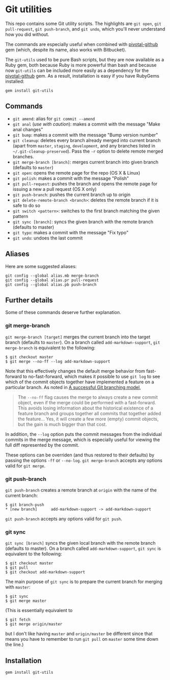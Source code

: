 # Git utilities

This repo contains some Git utility scripts. The highlights are `git open`, `git pull-request`, `git push-branch`, and `git undo`, which you'll never understand how you did without.

The commands are especially useful when combined with [pivotal-github](https://github.com/mhartl/pivotal-github) gem (which, despite its name, also works with Bitbucket).

The `git-utils` used to be pure Bash scripts, but they are now available as a Ruby gem, both because Ruby is more powerful than bash and because now `git-utils` can be included more easily as a dependency for the [pivotal-github](https://github.com/mhartl/pivotal-github/) gem. As a result, installation is easy if you have RubyGems installed:

    gem install git-utils

## Commands

* `git amend`: alias for `git commit --amend`
* `git anal` (*use with caution*): makes a commit with the message "Make anal changes"
* `git bump`: makes a commit with the message "Bump version number"
* `git cleanup`: deletes every branch already merged into current branch (apart from `master`, `staging`, `development`, and any branches listed in `~/.git-cleanup-preserved`). Pass the `-r` option to delete remote merged branches.
* `git merge-branch [branch]`: merges current branch into given branch (defaults to `master`)
* `git open`: opens the remote page for the repo (OS X & Linux)
* `git polish`: makes a commit with the message "Polish"
* `git pull-request`: pushes the branch and opens the remote page for issuing a new a pull request (OS X only)
* `git push-branch`: pushes the current branch up to origin
* `git delete-remote-branch <branch>`: deletes the remote branch if it is safe to do so
* `git switch <pattern>`: switches to the first branch matching the given pattern
* `git sync [branch]`: syncs the given branch with the remote branch (defaults to master)
* `git typo`: makes a commit with the message "Fix typo"
* `git undo`: undoes the last commit

## Aliases

Here are some suggested aliases:

    git config --global alias.mb merge-branch
    git config --global alias.pr pull-request
    git config --global alias.pb push-branch

## Further details

Some of these commands deserve further explanation.

### git merge-branch

`git merge-branch [target]` merges the current branch into the target branch (defaults to `master`). On a branch called `add-markdown-support`, `git merge-branch` is equivalent to the following:

    $ git checkout master
    $ git merge --no-ff --log add-markdown-support

Note that this effectively changes the default merge behavior from fast-forward to no-fast-forward, which makes it possible to use `git log` to see which of the commit objects together have implemented a feature on a particular branch. As noted in [A successful Git branching model](http://nvie.com/posts/a-successful-git-branching-model/),

> The `--no-ff` flag causes the merge to always create a new commit object, even if the merge could be performed with a fast-forward. This avoids losing information about the historical existence of a feature branch and groups together all commits that together added the feature… Yes, it will create a few more (empty) commit objects, but the gain is much bigger than that cost.

In addition, the `--log` option puts the commit messages from the individual commits in the merge message, which is especially useful for viewing the full diff represented by the commit.

These options can be overriden (and thus restored to their defaults) by passing the options `-ff` or `--no-log`. `git merge-branch` accepts any options valid for `git merge`.

### git push-branch

`git push-branch` creates a remote branch at `origin` with the name of the current branch:

    $ git branch-push
    * [new branch]      add-markdown-support -> add-markdown-support

`git push-branch` accepts any options valid for `git push`.


### git sync

`git sync [branch]` syncs the given local branch  with the remote branch (defaults to master). On a branch called `add-markdown-support`, `git sync` is equivalent to the following:

    $ git checkout master
    $ git pull
    $ git checkout add-markdown-support

The main purpose of `git sync` is to prepare the current branch for merging with `master`:

    $ git sync
    $ git merge master

(This is essentially equivalent to

    $ git fetch
    $ git merge origin/master

but I don't like having `master` and `origin/master` be different since that means you have to remember to run `git pull` on `master` some time down the line.)

## Installation

    gem install git-utils